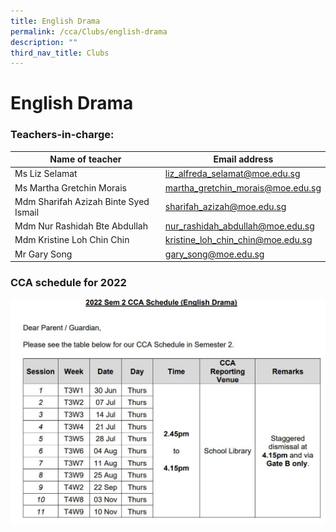 ```yaml
---
title: English Drama
permalink: /cca/Clubs/english-drama
description: ""
third_nav_title: Clubs
---
```

# **English Drama**

### Teachers-in-charge:

| Name of teacher 	| Email address 	|
|---	|---	|
| Ms Liz Selamat 	| [liz_alfreda_selamat@moe.edu.sg](mailto:liz_alfreda_selamat@moe.edu.sg) 	|
| Ms Martha Gretchin Morais 	| [martha_gretchin_morais@moe.edu.sg](mailto:martha_gretchin_morais@moe.edu.sg) 	|
| Mdm Sharifah Azizah Binte Syed Ismail 	| [sharifah_azizah@moe.edu.sg](mailto:sharifah_azizah@moe.edu.sg) 	|
| Mdm Nur Rashidah Bte Abdullah 	| [nur_rashidah_abdullah@moe.edu.sg](mailto:nur_rashidah_abdullah@moe.edu.sg) 	|
| Mdm Kristine Loh Chin Chin 	| [kristine_loh_chin_chin@moe.edu.sg](mailto:kristine_loh_chin_chin@moe.edu.sg) 	|
| Mr Gary Song 	| [gary_song@moe.edu.sg](mailto:gary_song@moe.edu.sg) 	|

### CCA schedule for 2022

![](/images/EDsem2.jpg)